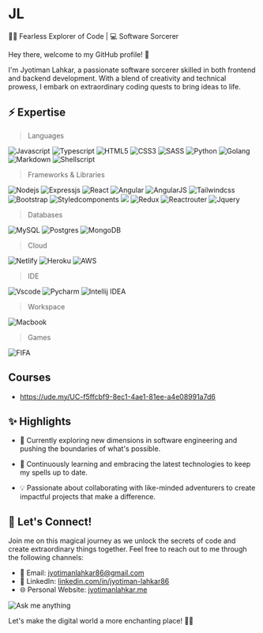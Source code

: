 # JL
🚀✨ Fearless Explorer of Code | 💻 Software Sorcerer

Hey there, welcome to my GitHub profile! 👋

I'm Jyotiman Lahkar, a passionate software sorcerer skilled in both frontend and backend development. With a blend of creativity and technical prowess, I embark on extraordinary coding quests to bring ideas to life.

## ⚡️ Expertise

> Languages

![Javascript](https://img.shields.io/badge/JavaScript-F7DF1E?style=for-the-badge&logo=javascript&logoColor=black) ![Typescript](https://img.shields.io/badge/TypeScript-007ACC?style=for-the-badge&logo=typescript&logoColor=white) ![HTML5](https://img.shields.io/badge/HTML5-E34F26?style=for-the-badge&logo=html5&logoColor=white) ![CSS3](https://img.shields.io/badge/CSS3-1572B6?style=for-the-badge&logo=css3&logoColor=white) ![SASS](https://img.shields.io/badge/Sass-CC6699?style=for-the-badge&logo=sass&logoColor=white) ![Python](https://img.shields.io/badge/Python-14354C?style=for-the-badge&logo=python&logoColor=white) ![Golang](https://img.shields.io/badge/Go-00ADD8?style=for-the-badge&logo=go&logoColor=white) ![Markdown](https://img.shields.io/badge/Markdown-000000?style=for-the-badge&logo=markdown&logoColor=white) ![Shellscript](https://img.shields.io/badge/Shell_Script-121011?style=for-the-badge&logo=gnu-bash&logoColor=white)

> Frameworks & Libraries

![Nodejs](https://img.shields.io/badge/Node.js-43853D?style=for-the-badge&logo=node.js&logoColor=white) ![Expressjs](https://img.shields.io/badge/Express.js-404D59?style=for-the-badge) ![React](https://img.shields.io/badge/React-20232A?style=for-the-badge&logo=react&logoColor=61DAFB) ![Angular](https://img.shields.io/badge/Angular-DD0031?style=for-the-badge&logo=angular&logoColor=white) ![AngularJS](https://img.shields.io/badge/AngularJS-E23237?style=for-the-badge&logo=angularjs&logoColor=white)
![Tailwindcss](https://img.shields.io/badge/Tailwind_CSS-38B2AC?style=for-the-badge&logo=tailwind-css&logoColor=white) ![Bootstrap](https://img.shields.io/badge/Bootstrap-563D7C?style=for-the-badge&logo=bootstrap&logoColor=white) ![Styledcomponents](https://img.shields.io/badge/styled--components-DB7093?style=for-the-badge&logo=styled-components&logoColor=white) ![](https://img.shields.io/badge/Material--UI-0081CB?style=for-the-badge&logo=material-ui&logoColor=white) ![Redux](https://img.shields.io/badge/Redux-593D88?style=for-the-badge&logo=redux&logoColor=white) ![Reactrouter](https://img.shields.io/badge/React_Router-CA4245?style=for-the-badge&logo=react-router&logoColor=white) ![Jquery](https://img.shields.io/badge/jQuery-0769AD?style=for-the-badge&logo=jquery&logoColor=white)

> Databases

![MySQL](https://img.shields.io/badge/MySQL-005C84?style=for-the-badge&logo=mysql&logoColor=white) ![Postgres](https://img.shields.io/badge/PostgreSQL-316192?style=for-the-badge&logo=postgresql&logoColor=white) ![MongoDB](https://img.shields.io/badge/MongoDB-4EA94B?style=for-the-badge&logo=mongodb&logoColor=white)


> Cloud

![Netlify](https://img.shields.io/badge/Netlify-00C7B7?style=for-the-badge&logo=netlify&logoColor=white) ![Heroku](https://img.shields.io/badge/Heroku-430098?style=for-the-badge&logo=heroku&logoColor=white) ![AWS](https://img.shields.io/badge/Amazon_AWS-232F3E?style=for-the-badge&logo=amazon-aws&logoColor=white)

> IDE

![Vscode](https://img.shields.io/badge/Visual_Studio_Code-0078D4?style=for-the-badge&logo=visual%20studio%20code&logoColor=white) ![Pycharm](https://img.shields.io/badge/PyCharm-000000.svg?&style=for-the-badge&logo=PyCharm&logoColor=white)
![Intellij IDEA](https://img.shields.io/badge/IntelliJ_IDEA-000000.svg?style=for-the-badge&logo=intellij-idea&logoColor=white)

> Workspace

![Macbook](https://img.shields.io/badge/Apple-MacBook_Pro_2012-999999?style=for-the-badge&logo=apple&logoColor=white)

> Games

![FIFA](https://img.shields.io/badge/FIFA-B7312F?style=for-the-badge&logo=fifa&logoColor=white)

## Courses

-  https://ude.my/UC-f5ffcbf9-8ec1-4ae1-81ee-a4e08991a7d6
 
## ✨ Highlights

- 🔭 Currently exploring new dimensions in software engineering and pushing the boundaries of what's possible.

- 🌱 Continuously learning and embracing the latest technologies to keep my spells up to date.

- 💡 Passionate about collaborating with like-minded adventurers to create impactful projects that make a difference.

## 🌟 Let's Connect!

Join me on this magical journey as we unlock the secrets of code and create extraordinary things together. Feel free to reach out to me through the following channels:

- 📧 Email: [jyotimanlahkar86@gmail.com](mailto:jyotimanlahkar86@gmail.com)
- 🔗 LinkedIn: [linkedin.com/in/jyotiman-lahkar86](https://www.linkedin.com/in/jyotiman-lahkar86/)
- 🌐 Personal Website: [jyotimanlahkar.me](https://www.jyotimanlahkar.me)

![Ask me anything](	https://img.shields.io/badge/Ask%20me-anything-1abc9c.svg)

Let's make the digital world a more enchanting place! 🌌✨


